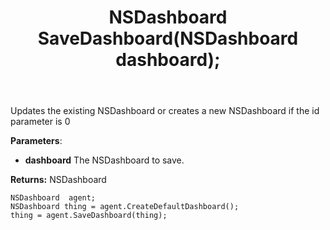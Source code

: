 ﻿---
uid: crmscript_ref_NSDashboardAgent_SaveDashboard
title: NSDashboard SaveDashboard(NSDashboard dashboard);
intellisense: NSDashboardAgent.SaveDashboard
keywords: NSDashboardAgent, SaveDashboard
so.topic: reference
---
	  
Updates the existing NSDashboard or creates a new NSDashboard if the id parameter is 0
	  
**Parameters**:
 - **dashboard** The NSDashboard to save.

**Returns:** NSDashboard

```crmscript
NSDashboard  agent;
NSDashboard thing = agent.CreateDefaultDashboard();
thing = agent.SaveDashboard(thing);
```

